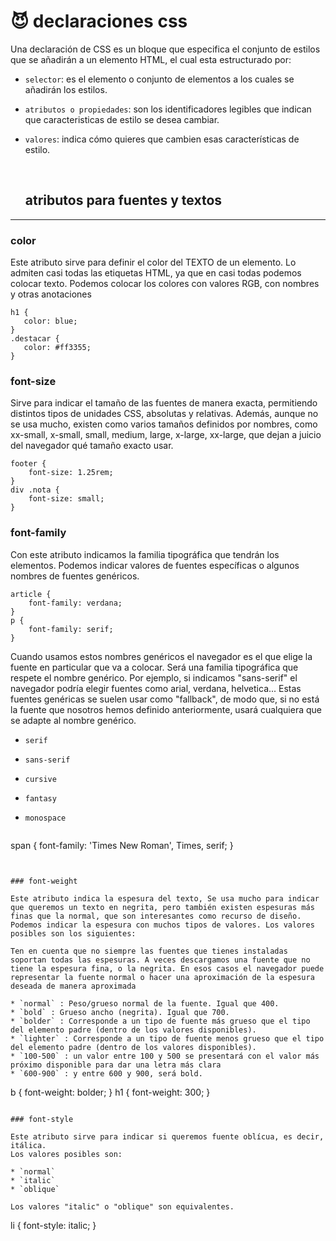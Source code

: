 # :smiling_imp: declaraciones css

Una declaración de CSS es un bloque que especifica el conjunto de estilos que se añadirán a un elemento HTML, el cual esta estructurado por: 
<br>

* `selector`:  es el elemento o conjunto de elementos a los cuales se añadirán los estilos.
  
* `atributos o propiedades`: son los identificadores legibles que indican que caracteristicas de estilo se desea cambiar.
  
* `valores`:  indica cómo quieres que cambien esas características de estilo.

  <br>
  
  ## atributos para fuentes y textos

 ***
 ### color

 Este atributo sirve para definir el color del TEXTO de un elemento. Lo admiten casi todas las etiquetas HTML, ya que en casi todas podemos colocar texto. 
 Podemos colocar los colores con valores RGB, con nombres y otras anotaciones

 ~~~
h1 {
    color: blue;
}
.destacar {
    color: #ff3355;
}
 ~~~

 ### font-size

 Sirve para indicar el tamaño de las fuentes de manera exacta, permitiendo distintos tipos de unidades CSS, absolutas y relativas.
 Además, aunque no se usa mucho, existen como varios tamaños definidos por nombres, como xx-small, x-small, small, medium, large, x-large, xx-large, que dejan a juicio del navegador qué tamaño exacto usar.

~~~
footer {
    font-size: 1.25rem;
}
div .nota {
    font-size: small;
}
~~~

### font-family

Con este atributo indicamos la familia tipográfica que tendrán los elementos. Podemos indicar valores de fuentes específicas o algunos nombres de fuentes genéricos.

~~~
article {
    font-family: verdana;
}
p {
    font-family: serif;
}
~~~
Cuando usamos estos nombres genéricos el navegador es el que elige la fuente en particular que va a colocar. Será una familia tipográfica que respete el nombre genérico. Por ejemplo, si indicamos "sans-serif" el navegador podría elegir fuentes como arial, verdana, helvetica...
Estas fuentes genéricas se suelen usar como "fallback", de modo que, si no está la fuente que nosotros hemos definido anteriormente, usará cualquiera que se adapte al nombre genérico.

* `serif`
* `sans-serif`
* `cursive`
* `fantasy`
* `monospace`


  ~~~
span {
  font-family: 'Times New Roman', Times, serif;
}
  ~~~


### font-weight

Este atributo indica la espesura del texto, Se usa mucho para indicar que queremos un texto en negrita, pero también existen espesuras más finas que la normal, que son interesantes como recurso de diseño.
Podemos indicar la espesura con muchos tipos de valores. Los valores posibles son los siguientes:

Ten en cuenta que no siempre las fuentes que tienes instaladas soportan todas las espesuras. A veces descargamos una fuente que no tiene la espesura fina, o la negrita. En esos casos el navegador puede representar la fuente normal o hacer una aproximación de la espesura deseada de manera aproximada

* `normal` : Peso/grueso normal de la fuente. Igual que 400.
* `bold` : Grueso ancho (negrita). Igual que 700.
* `bolder` : Corresponde a un tipo de fuente más grueso que el tipo del elemento padre (dentro de los valores disponibles).
* `lighter` : Corresponde a un tipo de fuente menos grueso que el tipo del elemento padre (dentro de los valores disponibles).
* `100-500` : un valor entre 100 y 500 se presentará con el valor más próximo disponible para dar una letra más clara
* `600-900` : y entre 600 y 900, será bold.

~~~
b {
    font-weight: bolder;
}
h1 {
    font-weight: 300;
}
~~~

### font-style

Este atributo sirve para indicar si queremos fuente oblícua, es decir, itálica.
Los valores posibles son:

* `normal`
* `italic`
* `oblique`

Los valores "italic" o "oblique" son equivalentes.

~~~
li {
    font-style: italic;
}
~~~





 
  
